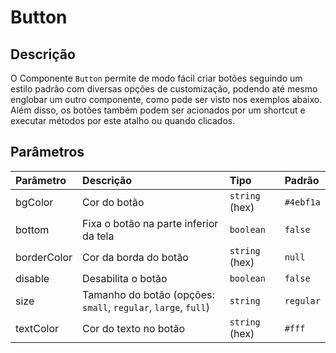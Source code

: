 # Button

## Descrição

O Componente `Button` permite de modo fácil criar botões seguindo um estilo padrão com diversas opções
de customização, podendo até mesmo englobar um outro componente, como pode ser visto nos exemplos abaixo.
Além disso, os botões também podem ser acionados por um shortcut e executar métodos por este atalho ou quando clicados.

<!-- @example ./example/Example.html-->
<!--Falta exemplo de on:click-->

## Parâmetros


| Parâmetro      | Descrição                               | Tipo            | Padrão    |
| :------------- | :-------------------------------------- | :-------------- | :-------- |
| bgColor        | Cor do botão                           | `string` (hex)    | `#4ebf1a` |
| bottom         | Fixa o botão na parte inferior da tela | `boolean`         | `false`     |
| borderColor    | Cor da borda do botão                  | `string` (hex)    | `null`      |
| disable        | Desabilita o botão                     | `boolean`         | `false`     |
| size           | Tamanho do botão (opções: `small`, `regular`, `large`, `full`)   | `string` | `regular`|
| textColor      | Cor do texto no botão                  | `string` (hex)    | `#fff`    |

